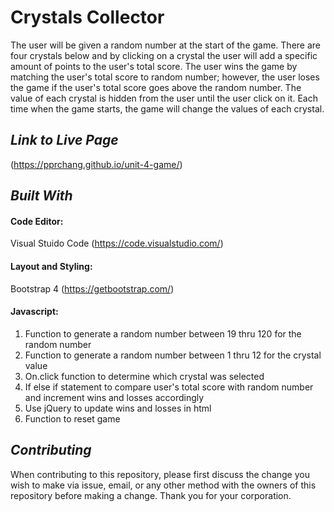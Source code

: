 # Crystals Collector
The user will be given a random number at the start of the game.  There are four crystals below and by clicking on a crystal the user will add a specific amount of points to the user's total score.  The user wins the game by matching the user's total score to random number; however, the user loses the game if the user's total score goes above the random number.  The value of each crystal is hidden from the user until the user click on it.  Each time when the game starts, the game will change the values of each crystal.

## *Link to Live Page*
(https://pprchang.github.io/unit-4-game/)

## *Built With*

#### Code Editor: 
Visual Stuido Code (https://code.visualstudio.com/)

#### Layout and Styling: 
Bootstrap 4 (https://getbootstrap.com/)

#### Javascript:
1. Function to generate a random number between 19 thru 120 for the random number
2. Function to generate a random number between 1 thru 12 for the crystal value
3. On.click function to determine which crystal was selected 
4. If else if statement to compare user's total score with random number and increment wins and losses accordingly
4. Use jQuery to update wins and losses in html
5. Function to reset game


## *Contributing* 
When contributing to this repository, please first discuss the change you wish to make via issue, email, or any other method with the owners of this repository before making a change.  Thank you for your corporation.


